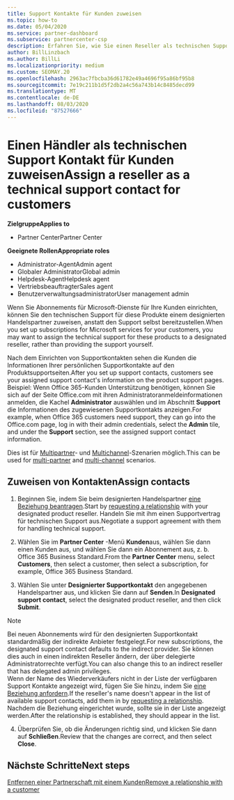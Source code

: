 ```yaml
---
title: Support Kontakte für Kunden zuweisen
ms.topic: how-to
ms.date: 05/04/2020
ms.service: partner-dashboard
ms.subservice: partnercenter-csp
description: Erfahren Sie, wie Sie einen Reseller als technischen Support für Kunden, die über Abonnements für Microsoft-Dienste verfügen, zuweisen.
author: BillLinzbach
ms.author: BillLi
ms.localizationpriority: medium
ms.custom: SEOMAY.20
ms.openlocfilehash: 2963ac7fbcba36d61782e49a4696f95a86bf95b8
ms.sourcegitcommit: 7e19c211b1d5f2db2a4c56a743b14c8485decd99
ms.translationtype: MT
ms.contentlocale: de-DE
ms.lasthandoff: 08/03/2020
ms.locfileid: "87527666"
---
```

# <a name="assign-a-reseller-as-a-technical-support-contact-for-customers"></a><span data-ttu-id="4188d-103">Einen Händler als technischen Support Kontakt für Kunden zuweisen</span><span class="sxs-lookup"><span data-stu-id="4188d-103">Assign a reseller as a technical support contact for customers</span></span>

<span data-ttu-id="4188d-104">**Zielgruppe**</span><span class="sxs-lookup"><span data-stu-id="4188d-104">**Applies to**</span></span>

- <span data-ttu-id="4188d-105">Partner Center</span><span class="sxs-lookup"><span data-stu-id="4188d-105">Partner Center</span></span>

<span data-ttu-id="4188d-106">**Geeignete Rollen**</span><span class="sxs-lookup"><span data-stu-id="4188d-106">**Appropriate roles**</span></span>

- <span data-ttu-id="4188d-107">Administrator-Agent</span><span class="sxs-lookup"><span data-stu-id="4188d-107">Admin agent</span></span>
- <span data-ttu-id="4188d-108">Globaler Administrator</span><span class="sxs-lookup"><span data-stu-id="4188d-108">Global admin</span></span>
- <span data-ttu-id="4188d-109">Helpdesk-Agent</span><span class="sxs-lookup"><span data-stu-id="4188d-109">Helpdesk agent</span></span>
- <span data-ttu-id="4188d-110">Vertriebsbeauftragter</span><span class="sxs-lookup"><span data-stu-id="4188d-110">Sales agent</span></span>
- <span data-ttu-id="4188d-111">Benutzerverwaltungsadministrator</span><span class="sxs-lookup"><span data-stu-id="4188d-111">User management admin</span></span>

<span data-ttu-id="4188d-112">Wenn Sie Abonnements für Microsoft-Dienste für Ihre Kunden einrichten, können Sie den technischen Support für diese Produkte einem designierten Handelspartner zuweisen, anstatt den Support selbst bereitzustellen.</span><span class="sxs-lookup"><span data-stu-id="4188d-112">When you set up subscriptions for Microsoft services for your customers, you may want to assign the technical support for these products to a designated reseller, rather than providing the support yourself.</span></span>

<span data-ttu-id="4188d-113">Nach dem Einrichten von Supportkontakten sehen die Kunden die Informationen Ihrer persönlichen Supportkontakte auf den Produktsupportseiten.</span><span class="sxs-lookup"><span data-stu-id="4188d-113">After you set up support contacts, customers see your assigned support contact's information on the product support pages.</span></span> <span data-ttu-id="4188d-114">Beispiel: Wenn Office 365-Kunden Unterstützung benötigen, können Sie sich auf der Seite Office.com mit ihren Administratoranmeldeinformationen anmelden, die Kachel **Administrator** auswählen und im Abschnitt **Support** die Informationen des zugewiesenen Supportkontakts anzeigen.</span><span class="sxs-lookup"><span data-stu-id="4188d-114">For example, when Office 365 customers need support, they can go into the Office.com page, log in with their admin credentials, select the **Admin** tile, and under the **Support** section, see the assigned support contact information.</span></span>

<span data-ttu-id="4188d-115">Dies ist für [Multipartner](multipartner.md)- und [Multichannel](multichannel.md)-Szenarien möglich.</span><span class="sxs-lookup"><span data-stu-id="4188d-115">This can be used for [multi-partner](multipartner.md) and [multi-channel](multichannel.md) scenarios.</span></span> 


## <a name="assign-contacts"></a><span data-ttu-id="4188d-116">Zuweisen von Kontakten</span><span class="sxs-lookup"><span data-stu-id="4188d-116">Assign contacts</span></span>

1.  <span data-ttu-id="4188d-117">Beginnen Sie, indem Sie beim designierten Handelspartner [eine Beziehung beantragen](request-a-relationship-with-a-customer.md).</span><span class="sxs-lookup"><span data-stu-id="4188d-117">Start by [requesting a relationship](request-a-relationship-with-a-customer.md) with your designated product reseller.</span></span> <span data-ttu-id="4188d-118">Handeln Sie mit ihm einen Supportvertrag für technischen Support aus.</span><span class="sxs-lookup"><span data-stu-id="4188d-118">Negotiate a support agreement with them for handling technical support.</span></span>

2.  <span data-ttu-id="4188d-119">Wählen Sie im **Partner Center** -Menü **Kunden**aus, wählen Sie dann einen Kunden aus, und wählen Sie dann ein Abonnement aus, z. b. Office 365 Business Standard.</span><span class="sxs-lookup"><span data-stu-id="4188d-119">From the **Partner Center** menu, select **Customers**, then select a customer, then select a subscription, for example, Office 365 Business Standard.</span></span>

3.  <span data-ttu-id="4188d-120">Wählen Sie unter **Designierter Supportkontakt** den angegebenen Handelspartner aus, und klicken Sie dann auf **Senden**.</span><span class="sxs-lookup"><span data-stu-id="4188d-120">In  **Designated support contact**, select the designated product reseller, and then click **Submit**.</span></span> 

   >[!NOTE]  
 ><span data-ttu-id="4188d-121">Bei neuen Abonnements wird für den designierten Supportkontakt standardmäßig der indirekte Anbieter festgelegt.</span><span class="sxs-lookup"><span data-stu-id="4188d-121">For new subscriptions, the designated support contact defaults to the indirect provider.</span></span> <span data-ttu-id="4188d-122">Sie können dies auch in einen indirekten Reseller ändern, der über delegierte Administratorrechte verfügt.</span><span class="sxs-lookup"><span data-stu-id="4188d-122">You can also change this to an indirect reseller that has delegated admin privileges.</span></span>    
><span data-ttu-id="4188d-123">Wenn der Name des Wiederverkäufers nicht in der Liste der verfügbaren Support Kontakte angezeigt wird, fügen Sie Sie hinzu, indem Sie [eine Beziehung anfordern](request-a-relationship-with-a-customer.md).</span><span class="sxs-lookup"><span data-stu-id="4188d-123">If the reseller's name doesn't appear in the list of available support contacts, add them in by [requesting a relationship](request-a-relationship-with-a-customer.md).</span></span> <span data-ttu-id="4188d-124">Nachdem die Beziehung eingerichtet wurde, sollte sie in der Liste angezeigt werden.</span><span class="sxs-lookup"><span data-stu-id="4188d-124">After the relationship is established, they should appear in the list.</span></span>  

4.  <span data-ttu-id="4188d-125">Überprüfen Sie, ob die Änderungen richtig sind, und klicken Sie dann auf **Schließen**.</span><span class="sxs-lookup"><span data-stu-id="4188d-125">Review that the changes are correct, and then select **Close**.</span></span>

## <a name="next-steps"></a><span data-ttu-id="4188d-126">Nächste Schritte</span><span class="sxs-lookup"><span data-stu-id="4188d-126">Next steps</span></span>

[<span data-ttu-id="4188d-127">Entfernen einer Partnerschaft mit einem Kunden</span><span class="sxs-lookup"><span data-stu-id="4188d-127">Remove a relationship with a customer</span></span>](remove-a-relationship.md)
